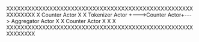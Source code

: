 XXXXXXXXXXXXXXXXXXXXXXXXXXXXXXXXXXXXXXXXXXXXXXXXXXXXXXXXXXXX
X                      Counter Actor                       X
X Tokenizer Actor +--->Counter Actor+---> Aggregator Actor X
X                      Counter Actor                       X
X                                                          X
XXXXXXXXXXXXXXXXXXXXXXXXXXXXXXXXXXXXXXXXXXXXXXXXXXXXXXXXXXXX
